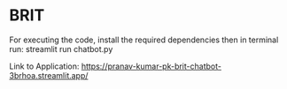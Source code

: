# BRIT

For executing the code, install the required dependencies then in terminal run:
streamlit run chatbot.py

Link to Application: https://pranav-kumar-pk-brit-chatbot-3brhoa.streamlit.app/
